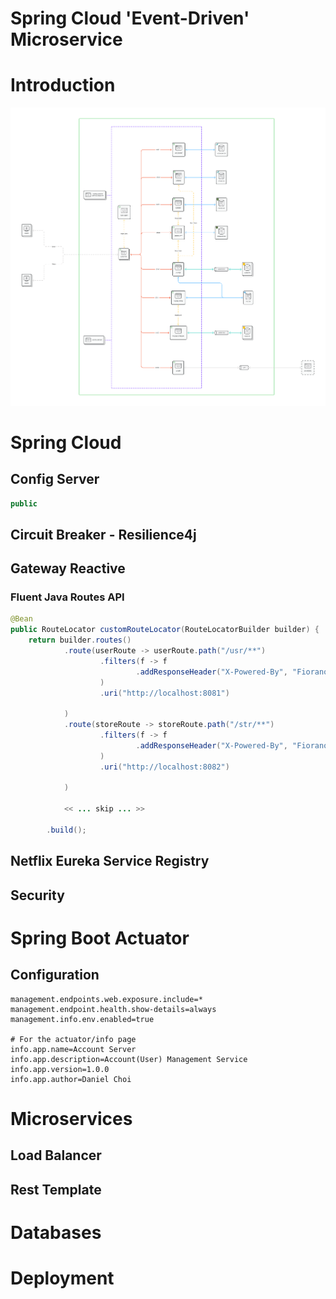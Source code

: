 # Spring Cloud 'Event-Driven' Microservice

# Introduction
![image](./readme/image/architecture-diagram.png)



# Spring Cloud

## Config Server
```java
public
```

## Circuit Breaker - Resilience4j

## Gateway Reactive
### Fluent Java Routes API
```java
@Bean
public RouteLocator customRouteLocator(RouteLocatorBuilder builder) {
    return builder.routes()
            .route(userRoute -> userRoute.path("/usr/**")
                    .filters(f -> f
                            .addResponseHeader("X-Powered-By", "Fiorano Gateway Service")
                    )
                    .uri("http://localhost:8081")
    
            )
            .route(storeRoute -> storeRoute.path("/str/**")
                    .filters(f -> f
                            .addResponseHeader("X-Powered-By", "Fiorano Gateway Service")
                    )
                    .uri("http://localhost:8082")
    
            )
            
            << ... skip ... >>
            
        .build();

```

## Netflix Eureka Service Registry

## Security

# Spring Boot Actuator
## Configuration
```text
management.endpoints.web.exposure.include=*
management.endpoint.health.show-details=always
management.info.env.enabled=true

# For the actuator/info page
info.app.name=Account Server
info.app.description=Account(User) Management Service
info.app.version=1.0.0
info.app.author=Daniel Choi
```

# Microservices
## Load Balancer
## Rest Template

# Databases


# Deployment





